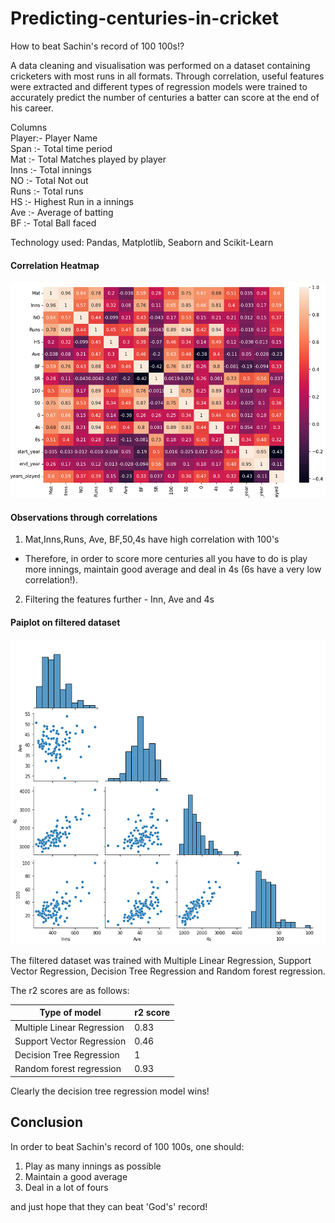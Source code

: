 # Predicting-centuries-in-cricket

How to beat Sachin's record of 100 100s!?

A data cleaning and visualisation was performed on a dataset containing cricketers with most runs in all formats.
Through correlation, useful features were extracted and different types of regression models were trained to accurately predict the number of centuries a batter can score at the end of his career.

Columns \
Player:- Player Name \
Span :- Total time period \
Mat :- Total Matches played by player \
Inns :- Total innings \
NO :- Total Not out \
Runs :- Total runs \
HS :- Highest Run in a innings \
Ave :- Average of batting \
BF :- Total Ball faced 

Technology used: Pandas, Matplotlib, Seaborn and Scikit-Learn


#### Correlation Heatmap

![](/centuries_heat.png)


#### Observations through correlations


1. Mat,Inns,Runs, Ave, BF,50,4s have high correlation with 100's

- Therefore, in order to score more centuries all you have to do is play more innings, maintain good average and deal in 4s (6s have a very low correlation!).

2. Filtering the features further - Inn, Ave and 4s


#### Paiplot on filtered dataset

![](/centuries_pair.png)

The filtered dataset was trained with Multiple Linear Regression, Support Vector Regression, Decision Tree Regression and Random forest regression.

The r2 scores are as follows:

| Type of model      | r2 score |
| ----------| ----------- |
| Multiple Linear Regression     | 0.83            |
| Support Vector Regression| 0.46             |
| Decision Tree Regression     |     1         |
| Random forest regression       |     0.93         |


Clearly the decision tree regression model wins!

## Conclusion
In order to beat Sachin's record of 100 100s, one should:
1. Play as many innings as possible
2. Maintain a good average
3. Deal in a lot of fours

and just hope that they can beat 'God's' record!




